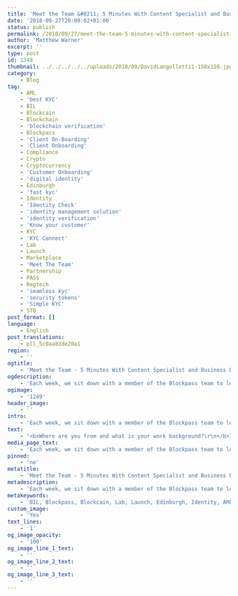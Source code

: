 ```yaml
---
title: 'Meet the Team &#8211; 5 Minutes With Content Specialist and Business Developer David Langellotti'
date: '2018-09-27T20:00:02+01:00'
status: publish
permalink: /2018/09/27/meet-the-team-5-minutes-with-content-specialist-and-business-developer-david-langellotti
author: 'Matthew Warner'
excerpt: ''
type: post
id: 1348
thumbnail: ../../../../../uploads/2018/09/DavidLangolletti1-150x150.jpg
category:
    - Blog
tag:
    - AML
    - 'best KYC'
    - BIL
    - Blockcain
    - Blockchain
    - 'blockchain verification'
    - Blockpass
    - 'Client On-Boarding'
    - 'Client Onboarding'
    - Compliance
    - Crypto
    - Cryptocurrency
    - 'Customer Onboarding'
    - 'digital identity'
    - Edinburgh
    - 'fast kyc'
    - Identity
    - 'Identity Check'
    - 'identity management solution'
    - 'identity verification'
    - 'Know your customer'
    - KYC
    - 'KYC Connect'
    - Lab
    - Launch
    - Marketplace
    - 'Meet The Team'
    - Partnership
    - PASS
    - Regtech
    - 'seamless kyc'
    - 'security tokens'
    - 'Simple KYC'
    - STO
post_format: []
language:
    - English
post_translations:
    - pll_5c0aa83de20a1
region:
    - ''
ogtitle:
    - 'Meet the Team - 5 Minutes With Content Specialist and Business Developer David Langellotti'
ogdescription:
    - 'Each week, we sit down with a member of the Blockpass team to learn where they come from, what their day to day looks like, and what they love about blockchain.    '
ogimage:
    - '1249'
header_image:
    - ''
intro:
    - 'Each week, we sit down with a member of the Blockpass team to learn where they come from, what their day to day looks like, and what they love about blockchain.    '
text:
    - "<b>Where are you from and what is your work background?\r\n</b>I am originally from Rhode Island, the smallest American state. My background is in content marketing, but always in relation to technology.\r\n\r\nI originally got into copywriting for blockchain while I was living in Russia; in 2016, there was an explosion of growth in the crypto scene there. Hundreds of projects, good and bad, were coming out of the woodwork every day. I was initially approached to do some translation - white papers, press releases, blogs. Gradually, I started to write these things from scratch. The rest is history, I suppose.\r\n\r\n<b>What is your role at Blockpass?\r\n</b>I am a Content Specialist and Business Developer. I contribute to the documentation - marketing materials and some technical documentation as well. I am also involved in Blockpass sales in Europe and Central Asia - particularly in Russian speaking regions.\r\n\r\n<b>What do your daily activities look like?\r\n</b>Writing, thinking - lots of coffee, e-mails, and Telegram messages.\r\n\r\n<b>How did you get involved in Blockpass?\r\n</b>I worked with Adam Vaziri on a few other projects in the past. Initially, for Blockpass, I came on just to do some work on the white paper. Within a short time I was hired as a member of the team.\r\n\r\n<b>What’s your favourite blockchain related benefit?\r\n</b>Anything that contributes to “borderlessness”. I am an American expat living in the former Soviet Union and I live a life where I am constantly being restricted by some inane law or unthought-through regulation. I think blockchain can fix this someday.\r\n\r\n<b>Where do you see the industry headed over the next 5 years?\r\n</b>Well, I at least know that blockchain is well on its way to being something more than just fintech. Do I think our grandmothers will have cryptocurrency wallets? No. But it is clear we will be interfacing with the technology in many, many ways on a daily basis.\r\n\r\n<b>If you could spend an hour with anyone from history, who would it be and why?\r\n</b>Maybe Thomas Jefferson - maybe some other historical autodidact. With the advent of digital delivery of content, autodidactism has been seeing quite the come back. It would be interesting to discuss that with him.\r\n\r\n&nbsp;\r\n\r\nTo get in touch with David, email <a href=\"mailto:david.langellotti@blockpass.org\">david.langellotti@blockpass.org</a>\r\n\r\n&nbsp;"
media_page_text:
    - 'Each week, we sit down with a member of the Blockpass team to learn where they come from, what their day to day looks like, and what they love about blockchain.    '
pinned:
    - 'no'
metatitle:
    - 'Meet the Team - 5 Minutes With Content Specialist and Business Developer David Langellotti'
metadescription:
    - 'Each week, we sit down with a member of the Blockpass team to learn where they come from, what their day to day looks like, and what they love about blockchain.    '
metakeywords:
    - 'BIL, Blockpass, Blockcain, Lab, Launch, Edinburgh, Identity, AML, best KYC, Blockchain, blockchain verification, Blockpass, Client On-Boarding, Client Onboarding, Compliance, Crypto, Cryptocurrency, Customer Onboarding, digital identity, fast kyc, Identity, Identity Check, identity management solution, identity verification, Know your customer, KYC, KYC Connect, Marketplace, Partnership, PASS, Regtech, seamless kyc, security tokens, Simple KYC, STO, Meet The Team'
custom_image:
    - 'Yes'
text_lines:
    - '1'
og_image_opacity:
    - '100'
og_image_line_1_text:
    - ''
og_image_line_2_text:
    - ''
og_image_line_3_text:
    - ''
---
```

<!DOCTYPE html PUBLIC "-//W3C//DTD HTML 4.0 Transitional//EN" "http://www.w3.org/TR/REC-html40/loose.dtd">
<?xml encoding="UTF-8">
